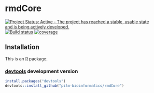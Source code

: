 rmdCore
=======

[![Project Status: Active - The project has reached a stable, usable state and is being actively developed.](http://www.repostatus.org/badges/latest/active.svg)](http://www.repostatus.org/#active)
[![Build status](https://secure.travis-ci.org/pilm-bioinformatics/rmdCore.png)](https://travis-ci.org/pilm-bioinformatics/rmdCore)
[![coverage](https://img.shields.io/codecov/c/github/pilm-bioinformatics/rmdCore/master.svg)](https://codecov.io/github/pilm-bioinformatics/rmdCore?branch=master)


[devtools]: https://cran.r-project.org/package=devtools
[R]: https://www.r-project.org

## Installation

This is an [R][] package.

### [devtools][] development version

```r
install.packages("devtools")
devtools::install_github("pilm-bioinformatics/rmdCore")
```
